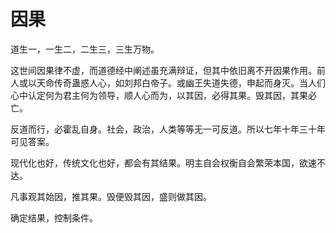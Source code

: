 # 因果
  道生一，一生二，二生三，三生万物。

  这世间因果律不虚，而道德经中阐述虽充满辩证，但其中依旧离不开因果作用。前人或以天命传奇蛊惑人心，如刘邦白帝子。或幽王失道失德，申起而身灭。当人们心中认定何为君主何为领导，顺人心而为，以其因，必得其果。毁其因，其果必亡。

  反道而行，必霍乱自身。社会，政治，人类等等无一可反道。所以七年十年三十年可见答案。

  现代化也好，传统文化也好，都会有其结果。明主自会权衡自会繁荣本国，欲速不达。

  凡事观其始因，推其果。毁便毁其因，盛则做其因。

  确定结果，控制条件。
